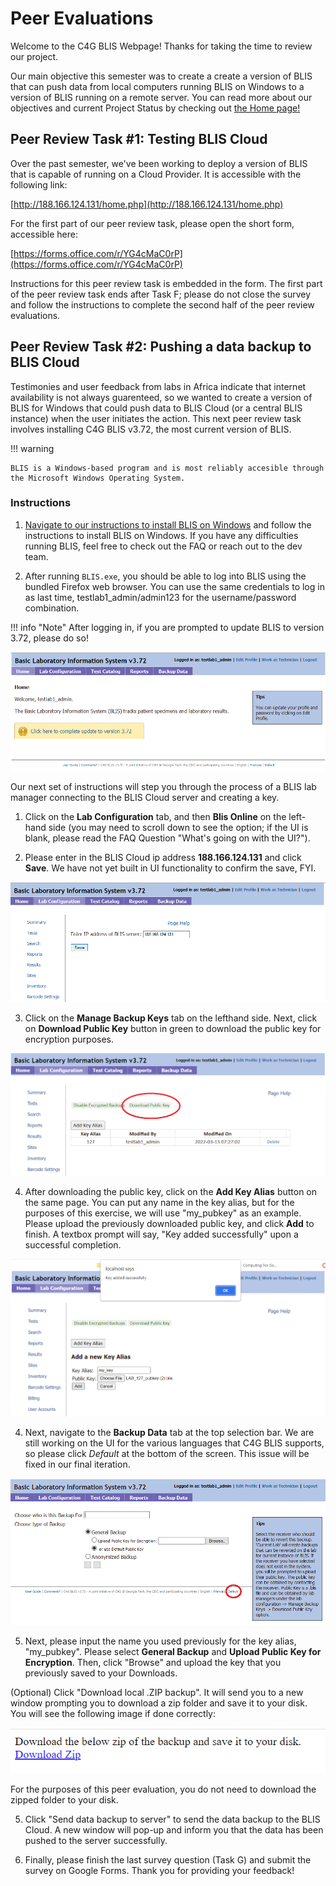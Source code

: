 # Peer Evaluations

Welcome to the C4G BLIS Webpage! Thanks for taking the time to review our project.

Our main objective this semester was to create a create a version of BLIS that can push data from local computers running BLIS on Windows to a version of BLIS running on a remote server. You can read more about our objectives and current Project Status by checking out [the Home page!](https://c4g-spr22-blis.github.io)


## Peer Review Task #1: Testing BLIS Cloud

Over the past semester, we've been working to deploy a version of BLIS that is capable of running on a Cloud Provider. It is accessible with the following link:

[http://188.166.124.131/home.php](http://188.166.124.131/home.php) 

For the first part of our peer review task, please open the short form, accessible here:

[https://forms.office.com/r/YG4cMaC0rP](https://forms.office.com/r/YG4cMaC0rP)


Instructions for this peer review task is embedded in the form. The first part of the peer review task ends after Task F; please do not close the survey and follow the instructions to complete the second half of the peer review evaluations.


## Peer Review Task #2: Pushing a data backup to BLIS Cloud

Testimonies and user feedback from labs in Africa indicate that internet availability is not always guarenteed, so we wanted to create a version of BLIS for Windows that could push data to BLIS Cloud (or a central BLIS instance) when the user initiates the action. This next peer review task involves installing C4G BLIS v3.72, the most current version of BLIS.

!!! warning

    BLIS is a Windows-based program and is most reliably accesible through the Microsoft Windows Operating System. 

### Instructions
1. [Navigate to our instructions to install BLIS on Windows](https://c4g-spr22-blis.github.io/developer_documentation/blis_on_windows/) and follow the instructions to install BLIS on Windows. If you have any difficulties running BLIS, feel free to check out the FAQ or reach out to the dev team.

2. After running `BLIS.exe`, you should be able to log into BLIS using the bundled Firefox web browser. You can use the same credentials to log in as last time, testlab1_admin/admin123 for the username/password combination.

!!! info "Note"
    After logging in, if you are prompted to update BLIS to version 3.72, please do so!

![update_version](images/update_version.png)


Our next set of instructions will step you through the process of a BLIS lab manager connecting to the BLIS Cloud server and creating a key.

1. Click on the **Lab Configuration** tab, and then **Blis Online** on the left-hand side (you may need to scroll down to see the option; if the UI is blank, please read the FAQ Question "What's going on with the UI?").

2. Please enter in the BLIS Cloud ip address **188.166.124.131** and click **Save**. We have not yet built in UI functionality to confirm the save, FYI.

![save_ip](images/save_ip.png)

3. Click on the **Manage Backup Keys** tab on the lefthand side. Next, click on **Download Public Key** button in green to download the public key for encryption purposes.

![download_publickey](images/download_publickey.png)

4. After downloading the public key, click on the **Add Key Alias** button on the same page. You can put any name in the key alias, but for the purposes of this exercise, we will use "my_pubkey" as an example. Please upload the previously downloaded public key, and click **Add** to finish. A textbox prompt will say, "Key added successfully" upon a successful completion.


![successful_key](images/successful_key.png)

4. Next, navigate to the **Backup Data** tab at the top selection bar. We are still working on the UI for the various languages that C4G BLIS supports, so please click *Default* at the bottom of the screen. This issue will be fixed in our final iteration.

![setting_default](images/setting_default.png)


5. Next, please input the name you used previously for the key alias, "my_pubkey". Please select **General Backup** and **Upload Public Key for Encryption**. Then, click "Browse" and upload the key that you previously saved to your Downloads.

(Optional) Click "Download local .ZIP backup". It will send you to a new window prompting you to download a zip folder and save it to your disk. You will see the following image if done correctly:

![download_zip](images/download_zip.png)

For the purposes of this peer evaluation, you do not need to download the zipped folder to your disk. 

5. Click "Send data backup to server" to send the data backup to the BLIS Cloud. A new window will pop-up and inform you that the data has been pushed to the server successfully.

7.  Finally, please finish the last survey question (Task G) and submit the survey on Google Forms. Thank you for providing your feedback!
